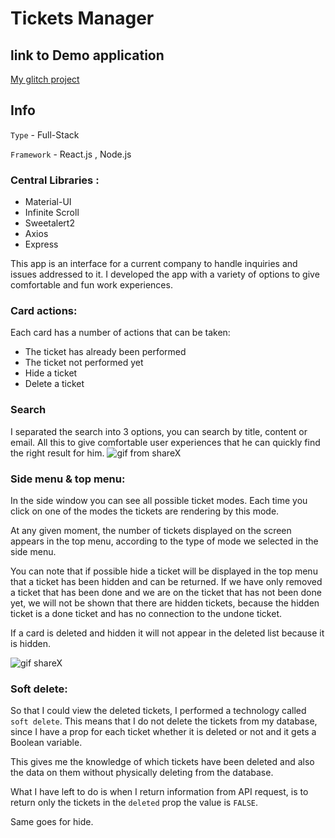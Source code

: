 # Tickets Manager

## link to Demo application

[My glitch project](https://tickets-manager-dk.glitch.me)

## Info

`Type` - Full-Stack

`Framework` - React.js , Node.js

### Central Libraries :

- Material-UI
- Infinite Scroll
- Sweetalert2
- Axios
- Express

This app is an interface for a current company to handle inquiries and issues addressed to it. I developed the app with a variety of options to give comfortable and fun work experiences.

### Card actions:

Each card has a number of actions that can be taken:

- The ticket has already been performed
- The ticket not performed yet
- Hide a ticket
- Delete a ticket

### Search

I separated the search into 3 options, you can search by title, content or email. All this to give comfortable user experiences that he can quickly find the right result for him.
![gif from shareX](SEARCH_GIF.gif)

### Side menu & top menu:

In the side window you can see all possible ticket modes. Each time you click on one of the modes the tickets are rendering by this mode.

At any given moment, the number of tickets displayed on the screen appears in the top menu, according to the type of mode we selected in the side menu.

You can note that if possible hide a ticket will be displayed in the top menu that a ticket has been hidden and can be returned. If we have only removed a ticket that has been done and we are on the ticket that has not been done yet, we will not be shown that there are hidden tickets, because the hidden ticket is a done ticket and has no connection to the undone ticket.

If a card is deleted and hidden it will not appear in the deleted list because it is hidden.

![gif shareX](GIF.gif)

### Soft delete:

So that I could view the deleted tickets, I performed a technology called `soft delete`. This means that I do not delete the tickets from my database, since I have a prop for each ticket whether it is deleted or not and it gets a Boolean variable.

This gives me the knowledge of which tickets have been deleted and also the data on them without physically deleting from the database.

What I have left to do is when I return information from API request, is to return only the tickets in the `deleted` prop the value is `FALSE`.

Same goes for hide.
